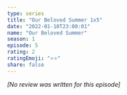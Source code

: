 ```yaml
---
type: series
title: "Our Beloved Summer 1x5"
date: "2022-01-10T23:00:01"
name: "Our Beloved Summer"
season: 1
episode: 5
rating: 2
ratingEmoji: "⭐️⭐️"
share: false
---
```


*[No review was written for this episode]*
